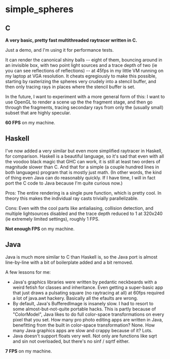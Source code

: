 simple_spheres
==============

C
-

**A very basic, pretty fast
multithreaded raytracer written in C.**

Just a demo, and I'm using it for performance tests.

It can render the canonical shiny balls -- eight of them,
bouncing around in an invisible box, with two point
light sources and a trace depth of two (ie you can see
reflections of reflections) -- at 45fps in my little VM
running on my laptop at VGA resolution. It cheats 
egregiously to make this possible, starting by rasterizing
the spheres very crudely into a stencil buffer, and then
only tracing rays in places where the stencil buffer is
set.

In the future, I want to experiment with a more general form
of this: I want to use OpenGL to render a scene up the the
fragment stage, and then go through the fragments, tracing 
secondary rays from only the (usually small) subset that are
highly specular.

**60 FPS** on my machine.


Haskell
-------

I've now added a very similar but even more simplified 
raytracer in Haskell, for comparison. Haskell is a beautiful
language, so it's sad that even with all the voodoo black magic
that GHC can work, it is still at least two orders of magnitude
slower than C. And that for a simple (a couple hundred lines in 
both languages) program that is mostly just math. (In other words,
the kind of thing even Java can do reasonably quickly. If I have
time, I will in fact port the C code to Java because I'm quite
curious now.)

Pros:
The entire rendering is a single pure function, which is pretty cool.
In theory this makes the individual ray casts trivially parallelizable.

Cons:
Even with the cool parts like antialiasing, collision detection, and
multiple lightsources disabled and the trace depth reduced to 1 at
320x240 (ie extremely limited settings), roughly 1 FPS.

**Not enough FPS** on my machine.



Java
----


Java is much more similar to C than Haskell is, so the Java port is almost line-by-line with a bit of boilerplate added and a bit removed.

A few lessons for me:

- Java's graphics libraries were written by pedantic neckbeards with a weird fetish for classes and inheritance. Even getting a super-basic app that just draws a pulsating square (no raytracing at all) at 60fps required a lot of java.awt hackery. Basically all the efaults are wrong.
- By default, Java's BufferedImage is insanely slow. I had to resort to some almost-but-not-quite portable hacks. This is partly because of "ColorModel", Java likes to do full color-space transformations on every pixel that you set. How many pro photo editing apps are written in Java, benefitting from the built in color-space transformation? None. How many Java graphics apps are slow and crappy because of it? Lots.
- Java doesn't support floats very well. Not only are functions like sqrt and sin not overloaded, but there's no sinf / sqrtf either.

**7 FPS** on my machine.
